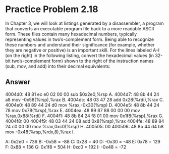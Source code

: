 # Practice Problem 2.18

In Chapter 3, we will look at listings generated by a disassembler, a program that converts an executable program file back to a more readable ASCII form. These files contain many hexadecimal numbers, typically representing values in two’s-complement form. Being able to recognize these numbers and understand their significance (for example, whether they are negative or positive) is an important skill. For the lines labeled A–I (on the right) in the following listing, convert the hexadecimal values (in 32-bit two’s-complement form) shown to the right of the instruction names (sub, mov, and add) into their decimal equivalents:

## Answer

4004d0: 48 81 ec e0 02 00 00   sub $0x2e0,%rsp               A.
4004d7: 48 8b 44 24 a8         mov -0x58(%rsp),%rax          B.
4004dc: 48 03 47 28            add 0x28(%rdi),%rax           C.
4004e0: 48 89 44 24 d0         mov %rax,-0x30(%rsp)          D.
4004e5: 48 8b 44 24 78         mov 0x78(%rsp),%rax           E.
4004ea: 48 89 87 88 00 00 00   mov %rax,0x88(%rdi)           F.
4004f1: 48 8b 84 24 f8 01 00   mov 0x1f8(%rsp),%rax          G.
4004f8: 00
4004f9: 48 03 44 24 08         add 0x8(%rsp),%rax
4004fe: 48 89 84 24 c0 00 00   mov %rax,0xc0(%rsp)           H.
400505: 00
400506: 48 8b 44 d4 b8         mov -0x48(%rsp,%rdx,8),%rax   I.

A:  0x2e0 = 736
B: -0x58  = -88
C:  0x28  =  40
D: -0x30  = -48
E:  0x78  = 129
F:  0x88  = 136
G:  0x1f8 = 504
H:  0xc0  = 192
I: -0x48  = -72
